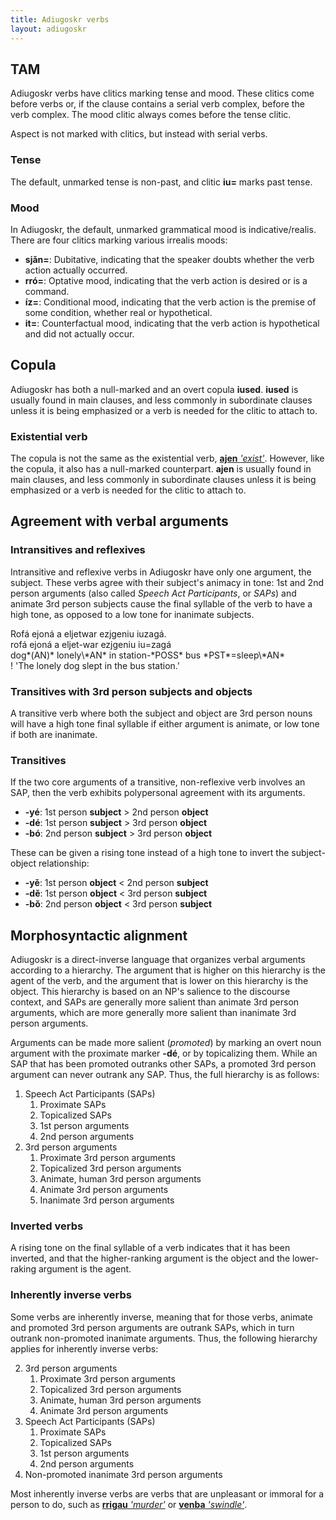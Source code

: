 ```yaml
---
title: Adiugoskr verbs
layout: adiugoskr
---
```

## TAM
Adiugoskr verbs have clitics marking tense and mood. These clitics come before verbs or, if the clause contains a serial verb complex, before the verb complex. The mood clitic always comes before the tense clitic.

Aspect is not marked with clitics, but instead with serial verbs.

### Tense
The default, unmarked tense is non-past, and clitic **iu=** marks past tense.

### Mood
In Adiugoskr, the default, unmarked grammatical mood is indicative/realis. There are four clitics marking various irrealis moods:

* **sjǎn=**: Dubitative, indicating that the speaker doubts whether the verb action actually occurred.
* **rró=**: Optative mood, indicating that the verb action is desired or is a command.
* **íz=**: Conditional mood, indicating that the verb action is the premise of some condition, whether real or hypothetical.
* **it=**: Counterfactual mood, indicating that the verb action is hypothetical and did not actually occur.

## Copula
Adiugoskr has both a null-marked and an overt copula **iused**. **iused** is usually found in main clauses, and less commonly in subordinate clauses unless it is being emphasized or a verb is needed for the clitic to attach to.

### Existential verb
The copula is not the same as the existential verb, [**ajen** *'exist'*](/adiugoskr/dictionary#exist). However, like the copula, it also has a null-marked counterpart. **ajen** is usually found in main clauses, and less commonly in subordinate clauses unless it is being emphasized or a verb is needed for the clitic to attach to.

## Agreement with verbal arguments
### Intransitives and reflexives
Intransitive and reflexive verbs in Adiugoskr have only one argument, the subject. These verbs agree with their subject's animacy in tone: 1st and 2nd person arguments (also called *Speech Act Participants*, or *SAPs*) and animate 3rd person subjects cause the final syllable of the verb to have a high tone, as opposed to a low tone for inanimate subjects.

<div class="gloss">
  Rofá ejoná a eljetwar ezjgeniu iuzagá. <br/>
  rofá ejoná a eljet-war ezjgeniu iu=zagá <br/>
  dog*(AN)* lonely\*AN* in station-*POSS* bus *PST*=sleep\*AN*<br/>
  ! 'The lonely dog slept in the bus station.'
</div>

### Transitives with 3rd person subjects and objects
A transitive verb where both the subject and object are 3rd person nouns will have a high tone final syllable if either argument is animate, or low tone if both are inanimate.

### Transitives
If the two core arguments of a transitive, non-reflexive verb involves an SAP, then the verb exhibits polypersonal agreement with its arguments.

* **-yé**: 1st person **subject** > 2nd person **object**
* **-dé**: 1st person **subject** > 3rd person **object**
* **-bó**: 2nd person **subject** > 3rd person **object**

These can be given a rising tone instead of a high tone to invert the subject-object relationship:

* **-yě**: 1st person **object** < 2nd person **subject**
* **-dě**: 1st person **object** < 3rd person **subject**
* **-bǒ**: 2nd person **object** < 3rd person **subject**

## Morphosyntactic alignment
Adiugoskr is a direct-inverse language that organizes verbal arguments according to a hierarchy. The argument that is higher on this hierarchy is the agent of the verb, and the argument that is lower on this hierarchy is the object. This hierarchy is based on an NP's salience to the discourse context, and SAPs are generally more salient than animate 3rd person arguments, which are more generally more salient than inanimate 3rd person arguments.

Arguments can be made more salient (*promoted*) by marking an overt noun argument with the proximate marker **-dé**, or by topicalizing them. While an SAP that has been promoted outranks other SAPs, a promoted 3rd person argument can never outrank any SAP. Thus, the full hierarchy is as follows:

1. Speech Act Participants (SAPs)
    1. Proximate SAPs
    2. Topicalized SAPs
    3. 1st person arguments
    4. 2nd person arguments
2. 3rd person arguments
    1. Proximate 3rd person arguments
    2. Topicalized 3rd person arguments
    3. Animate, human 3rd person arguments
    4. Animate 3rd person arguments
    5. Inanimate 3rd person arguments

### Inverted verbs
A rising tone on the final syllable of a verb indicates that it has been inverted, and that the higher-ranking argument is the object and the lower-raking argument is the agent.

### Inherently inverse verbs
Some verbs are inherently inverse, meaning that for those verbs, animate and promoted 3rd person arguments are outrank SAPs, which in turn outrank non-promoted inanimate arguments. Thus, the following hierarchy applies for inherently inverse verbs:

2. 3rd person arguments
    1. Proximate 3rd person arguments
    2. Topicalized 3rd person arguments
    3. Animate, human 3rd person arguments
    3. Animate 3rd person arguments
1. Speech Act Participants (SAPs)
    1. Proximate SAPs
    2. Topicalized SAPs
    3. 1st person arguments
    4. 2nd person arguments
3. Non-promoted inanimate 3rd person arguments

Most inherently inverse verbs are verbs that are unpleasant or immoral for a person to do, such as [**rrigau** *'murder'*](/adiugoskr/dictionary#murder) or [**venba** *'swindle'*](/adiugoskr/dictionary#swindle).